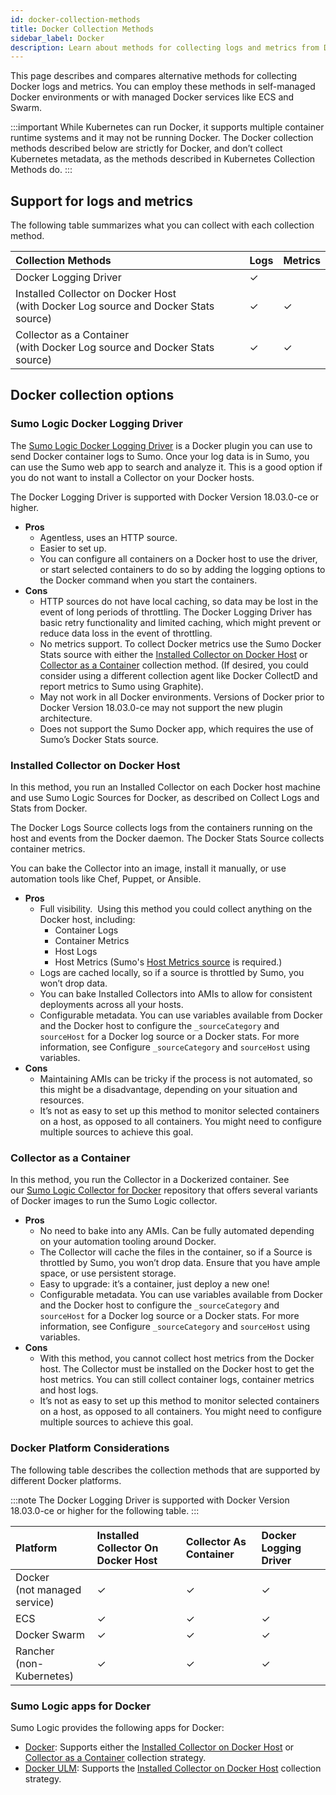 ```yaml
---
id: docker-collection-methods
title: Docker Collection Methods
sidebar_label: Docker
description: Learn about methods for collecting logs and metrics from Docker.
---
```


This page describes and compares alternative methods for collecting Docker logs and metrics. You can employ these methods in self-managed Docker environments or with managed Docker services like ECS and Swarm.

:::important
While Kubernetes can run Docker, it supports multiple container runtime systems and it may not be running Docker. The Docker collection methods described below are strictly for Docker, and don’t collect Kubernetes metadata, as the methods described in Kubernetes Collection Methods do.
:::

## Support for logs and metrics

The following table summarizes what you can collect with each collection method. 

| Collection Methods | Logs | Metrics |
|:--|:--|:--|
| Docker Logging Driver	 | &#10003; |  |
| Installed Collector on Docker Host<br/>(with Docker Log source and Docker Stats source)| &#10003; | &#10003; |
| Collector as a Container<br/>(with Docker Log source and Docker Stats source)	 | &#10003; | &#10003; |

## Docker collection options

### Sumo Logic Docker Logging Driver

The [Sumo Logic Docker Logging Driver](https://github.com/SumoLogic/sumologic-docker-logging-driver) is a Docker plugin you can use to send Docker container logs to Sumo. Once your log data is in Sumo, you can use the Sumo web app to search and analyze it. This is a good option if you do not want to install a Collector on your Docker hosts. 

The Docker Logging Driver is supported with Docker Version 18.03.0-ce or higher.

* **Pros**
    * Agentless, uses an HTTP source.
    * Easier to set up.
    * You can configure all containers on a Docker host to use the driver, or start selected containers to do so by adding the logging options to the Docker command when you start the containers. 
* **Cons**
    * HTTP sources do not have local caching, so data may be lost in the event of long periods of throttling. The Docker Logging Driver has basic retry functionality and limited caching, which might prevent or reduce data loss in the event of throttling.  
    * No metrics support. To collect Docker metrics use the Sumo Docker Stats source with either the [Installed Collector on Docker Host](#installed-collector-on-docker-host) or [Collector as a Container](#collector-as-a-container) collection method. (If desired, you could consider using a different collection agent like Docker CollectD and report metrics to Sumo using Graphite).
    * May not work in all Docker environments. Versions of Docker prior to Docker Version 18.03.0-ce may not support the new plugin architecture.
    * Does not support the Sumo Docker app, which requires the use of Sumo’s Docker Stats source.

### Installed Collector on Docker Host

In this method, you run an Installed Collector on each Docker host machine and use Sumo Logic Sources for Docker, as described on Collect Logs and Stats from Docker. 

The Docker Logs Source collects logs from the containers running on the host and events from the Docker daemon. The Docker Stats Source collects container metrics.

You can bake the Collector into an image, install it manually, or use automation tools like Chef, Puppet, or Ansible.

* **Pros**
    * Full visibility.  Using this method you could collect anything on the Docker host, including: 
        * Container Logs
        * Container Metrics
        * Host Logs
        * Host Metrics (Sumo's [Host Metrics source](/docs/send-data/installed-collectors/sources/host-metrics-source.md) is required.)
    * Logs are cached locally, so if a source is throttled by Sumo, you won’t drop data.  
    * You can bake Installed Collectors into AMIs to allow for consistent deployments across all your hosts.
    * Configurable metadata. You can use variables available from Docker and the Docker host to configure the `_sourceCategory` and `sourceHost` for a Docker log source or a Docker stats. For more information, see Configure `_sourceCategory` and `sourceHost` using variables.
* **Cons**
    * Maintaining AMIs can be tricky if the process is not automated, so this might be a disadvantage, depending on your situation and resources. 
    * It’s not as easy to set up this method to monitor selected containers on a host, as opposed to all containers. You might need to configure multiple sources to achieve this goal.

### Collector as a Container

In this method, you run the Collector in a Dockerized container. See our [Sumo Logic Collector for Docker](https://hub.docker.com/r/sumologic/collector/) repository that offers several variants of Docker images to run the Sumo
Logic collector.

* **Pros**
    * No need to bake into any AMIs. Can be fully automated depending on your automation tooling around Docker.
    * The Collector will cache the files in the container, so if a Source is throttled by Sumo, you won’t drop data. Ensure that you have ample space, or use persistent storage.
    * Easy to upgrade: it’s a container, just deploy a new one!
    * Configurable metadata. You can use variables available from Docker and the Docker host to configure the `_sourceCategory` and `sourceHost` for a Docker log source or a Docker stats. For more information, see Configure `_sourceCategory` and `sourceHost` using variables.
* **Cons**
    * With this method, you cannot collect host metrics from the Docker host. The Collector must be installed on the Docker host to get the host metrics. You can still collect container logs, container metrics and host logs.
    * It’s not as easy to set up this method to monitor selected containers on a host, as opposed to all containers. You might need to configure multiple sources to achieve this goal.

### Docker Platform Considerations

The following table describes the collection methods that are supported by different Docker platforms.

:::note
The Docker Logging Driver is supported with Docker Version 18.03.0-ce or higher for the following table.
:::

| Platform | Installed Collector On Docker Host  | Collector As Container | Docker Logging Driver |
|:--|:--|:--|:--|
| Docker<br/>(not managed service) | &#10003; |   &#10003; | &#10003; |
| ECS | &#10003; |  &#10003; | &#10003; |
| Docker Swarm | &#10003; |  &#10003; | &#10003; |
| Rancher<br/>(non-Kubernetes) | &#10003; |  &#10003; | &#10003; |

### Sumo Logic apps for Docker

Sumo Logic provides the following apps for Docker:  

* [Docker](/docs/integrations/containers-orchestration/docker-community-edition.md): Supports either the [Installed Collector on Docker Host](#installed-collector-on-docker-host) or [Collector as a Container](#collector-as-a-container) collection strategy.
* [Docker ULM](/docs/integrations/containers-orchestration/docker-ulm.md): Supports the [Installed Collector on Docker Host](#installed-collector-on-docker-host) collection strategy.
